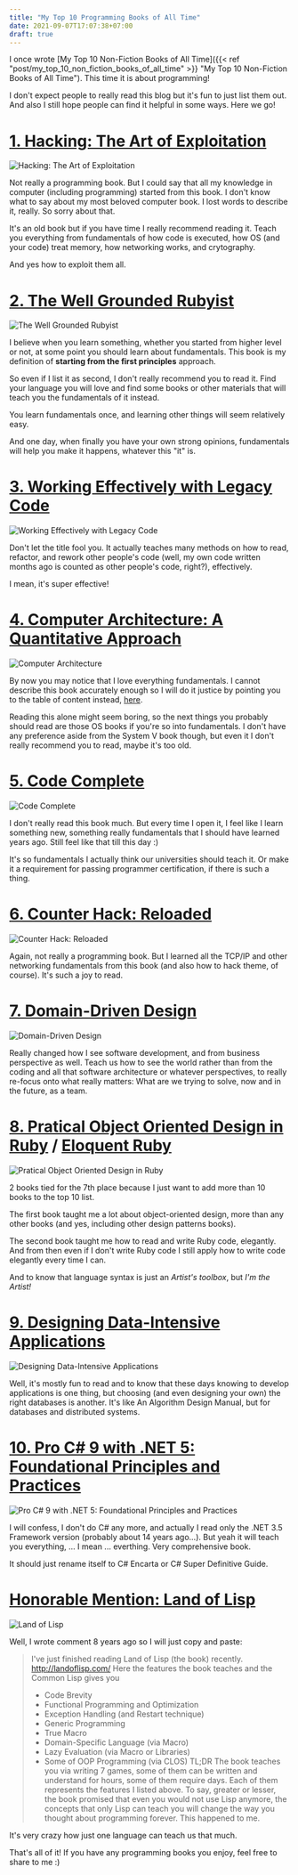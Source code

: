 ```yaml
---
title: "My Top 10 Programming Books of All Time"
date: 2021-09-07T17:07:38+07:00
draft: true
---
```


I once wrote [My Top 10 Non-Fiction Books of All Time]({{< ref "post/my_top_10_non_fiction_books_of_all_time" >}} "My Top 10 Non-Fiction Books of All Time"). This time it is about programming!

I don't expect people to really read this blog but it's fun to just list them out. And also I still hope people can find it helpful in some ways. Here we go!

# [1. Hacking: The Art of Exploitation](https://www.amazon.com/Hacking-Art-Exploitation-Jon-Erickson/dp/1593271441)

![Hacking: The Art of Exploitation](/img/book_hacking_art_of_exploitation.jpg)

Not really a programming book. But I could say that all my knowledge in computer (including programming) started from this book. I don't know what to say about my most beloved computer book. I lost words to describe it, really. So sorry about that.

It's an old book but if you have time I really recommend reading it. Teach you everything from fundamentals of how code is executed, how OS (and your code) treat memory, how networking works, and crytography.

And yes how to exploit them all.

# [2. The Well Grounded Rubyist](https://www.amazon.com/Well-Grounded-Rubyist-David-Black/dp/1617295213/)

![The Well Grounded Rubyist](/img/book_well_grounded_rubyist.jpg)

I believe when you learn something, whether you started from higher level or not, at some point you should learn about fundamentals. This book is my definition of **starting from the first principles** approach.

So even if I list it as second, I don't really recommend you to read it. Find your language you will love and find some books or other materials that will teach you the fundamentals of it instead.

You learn fundamentals once, and learning other things will seem relatively easy.

And one day, when finally you have your own strong opinions, fundamentals will help you make it happens, whatever this "it" is.

# [3. Working Effectively with Legacy Code](https://www.amazon.com/Working-Effectively-Legacy-Michael-Feathers/dp/0131177052)

![Working Effectively with Legacy Code](/img/book_working_effectively_with_legacy_code.jpg)

Don't let the title fool you. It actually teaches many methods on how to read, refactor, and rework other people's code (well, my own code written months ago is counted as other people's code, right?), effectively.

I mean, it's super effective!

# [4. Computer Architecture: A Quantitative Approach](https://www.amazon.com/Computer-Architecture-Quantitative-Approach-Kaufmann/dp/0128119055)

![Computer Architecture](/img/book_computer_architecture.jpg)

By now you may notice that I love everything fundamentals. I cannot describe this book accurately enough so I will do it justice by pointing you to the table of content instead, [here](https://www.amazon.com/Computer-Architecture-Quantitative-Approach-Kaufmann/dp/0128119055/ref=sr_1_1?crid=1SG9SG6M4E3QY&dchild=1&keywords=computer+architecture&qid=1631024486&s=books&sprefix=computer+arc%2Cstripbooks-intl-ship%2C399&sr=1-1&asin=0128119055&revisionId=&format=4&depth=1). 

Reading this alone might seem boring, so the next things you probably should read are those OS books if you're so into fundamentals. I don't have any preference aside from the System V book though, but even it I don't really recommend you to read, maybe it's too old.

# [5. Code Complete](https://www.amazon.com/Code-Complete-Practical-Handbook-Construction/dp/0735619670)

![Code Complete](/img/book_code_complete.jpg)

I don't really read this book much. But every time I open it, I feel like I learn something new, something really fundamentals that I should have learned years ago. Still feel like that till this day :)

It's so fundamentals I actually think our universities should teach it. Or make it a requirement for passing programmer certification, if there is such a thing.

# [6. Counter Hack: Reloaded](https://www.amazon.com/Counter-Hack-Reloaded-Step-Step/dp/0131481045)

![Counter Hack: Reloaded](/img/book_counter_hack_reloaded.jpg)

Again, not really a programming book. But I learned all the TCP/IP and other networking fundamentals from this book (and also how to hack theme, of course). It's such a joy to read.

# [7. Domain-Driven Design](https://www.amazon.com/Domain-Driven-Design-Tackling-Complexity-Software/dp/0321125215)

![Domain-Driven Design](/img/book_domain_driven_design.jpg)

Really changed how I see software development, and from business perspective as well. Teach us how to see the world rather than from the coding and all that software architecture or whatever perspectives, to really re-focus onto what really matters: What are we trying to solve, now and in the future, as a team.

# [8. Pratical Object Oriented Design in Ruby](https://www.amazon.com/Practical-Object-Oriented-Design-Agile-Primer/dp/0134456475) / [Eloquent Ruby](https://www.amazon.com/Eloquent-Ruby-Addison-Wesley-Professional/dp/0321584104)

![Pratical Object Oriented Design in Ruby](/img/book_pood_ruby.jpg)

2 books tied for the 7th place because I just want to add more than 10 books to the top 10 list.

The first book taught me a lot about object-oriented design, more than any other books (and yes, including other design patterns books).

The second book taught me how to read and write Ruby code, elegantly. And from then even if I don't write Ruby code I still apply how to write code elegantly every time I can.

And to know that language syntax is just an *Artist's toolbox*, but *I'm the Artist!*

# [9. Designing Data-Intensive Applications](https://www.amazon.com/Designing-Data-Intensive-Applications-Reliable-Maintainable/dp/1449373321)

![Designing Data-Intensive Applications](/img/book_designing_data_intensive_applications.jpg)

Well, it's mostly fun to read and to know that these days knowing to develop applications is one thing, but choosing (and even designing your own) the right databases is another. It's like An Algorithm Design Manual, but for databases and distributed systems.

# [10. Pro C# 9 with .NET 5: Foundational Principles and Practices](https://www.amazon.com/Pro-NET-Foundational-Principles-Programming/dp/1484269381)

![Pro C# 9 with .NET 5: Foundational Principles and Practices](/img/book_pro_csharp_dotnet.jpg)

I will confess, I don't do C# any more, and actually I read only the .NET 3.5 Framework version (probably about 14 years ago...). But yeah it will teach you everything, ... I mean ... everthing. Very comprehensive book.

It should just rename itself to C# Encarta or C# Super Definitive Guide.

# [Honorable Mention: Land of Lisp](https://www.amazon.com/Land-Lisp-Learn-Program-Game-ebook/dp/B004AE3P4K)

![Land of Lisp](/img/book_land_of_lisp.jpg)

Well, I wrote comment 8 years ago so I will just copy and paste:

> I've just finished reading Land of Lisp (the book) recently.
> http://landoflisp.com/
> Here the features the book teaches and the Common Lisp gives you
> * Code Brevity
> * Functional Programming and Optimization
> * Exception Handling (and Restart technique)
> * Generic Programming
> * True Macro
> * Domain-Specific Language (via Macro)
> * Lazy Evaluation (via Macro or Libraries)
> * Some of OOP Programming (via CLOS)
> TL;DR
> The book teaches you via writing 7 games, some of them can be written and understand for hours, some of them require days. Each of them represents the features I listed above. To say, greater or lesser, the book promised that even you would not use Lisp anymore, the concepts that only Lisp can teach you will change the way you thought about programming forever. This happened to me.

It's very crazy how just one language can teach us that much.


That's all of it! If you have any programming books you enjoy, feel free to share to me :)
